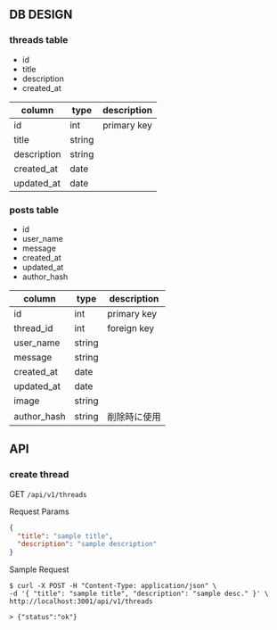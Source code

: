 ## DB DESIGN

### threads table

- id
- title
- description
- created_at

|column     |type     |description     |
|-----------|---------|----------------|
|id         |int      |primary key     |
|title      |string   |                |
|description|string   |                |
|created_at |date     |                |
|updated_at |date     |                |


### posts table

- id
- user_name
- message
- created_at
- updated_at
- author_hash

|column     |type     |description     |
|-----------|---------|----------------|
|id         |int      |primary key     |
|thread_id  |int      |foreign key     |
|user_name  |string   |                |
|message    |string   |                |
|created_at |date     |                |
|updated_at |date     |                |
|image      |string   |                |
|author_hash|string   |削除時に使用      |

## API

### create thread

GET `/api/v1/threads`

Request Params
```json
{
  "title": "sample title",
  "description": "sample description"
}
```

Sample Request
```shell
$ curl -X POST -H "Content-Type: application/json" \
-d '{ "title": "sample title", "description": "sample desc." }' \
http://localhost:3001/api/v1/threads

> {"status":"ok"}
```